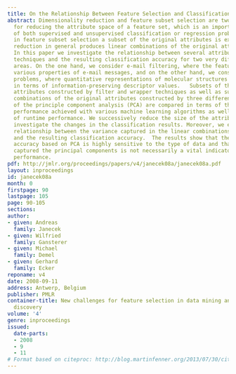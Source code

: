 ```yaml
---
title: On the Relationship Between Feature Selection and Classification Accuracy
abstract: Dimensionality reduction and feature subset selection are two techniques
  for reducing the attribute space of a feature set, which is an important component
  of both supervised and unsupervised classification or regression problems. While
  in feature subset selection a subset of the original attributes is extracted, dimensionality
  reduction in general produces linear combinations of the original attribute set.
  In this paper we investigate the relationship between several attribute space reduction
  techniques and the resulting classification accuracy for two very different application
  areas. On the one hand, we consider e-mail filtering, where the feature space contains
  various properties of e-mail messages, and on the other hand, we consider drug discovery
  problems, where quantitative representations of molecular structures are encoded
  in terms of information-preserving descriptor values.   Subsets of the original
  attributes constructed by filter and wrapper techniques as well as subsets of linear
  combinations of the original attributes constructed by three different variants
  of the principle component analysis (PCA) are compared in terms of the classification
  performance achieved with various machine learning algorithms as well as in terms
  of runtime performance. We successively reduce the size of the attribute sets and
  investigate the changes in the classification results. Moreover, we explore the
  relationship between the variance captured in the linear combinations within PCA
  and the resulting classification accuracy.  The results show that the classification
  accuracy based on PCA is highly sensitive to the type of data and that the variance
  captured the principal components is not necessarily a vital indicator for the classification
  performance.
pdf: http://jmlr.org/proceedings/papers/v4/janecek08a/janecek08a.pdf
layout: inproceedings
id: janecek08a
month: 0
firstpage: 90
lastpage: 105
page: 90-105
sections: 
author:
- given: Andreas
  family: Janecek
- given: Wilfried
  family: Gansterer
- given: Michael
  family: Demel
- given: Gerhard
  family: Ecker
reponame: v4
date: 2008-09-11
address: Antwerp, Belgium
publisher: PMLR
container-title: New challenges for feature selection in data mining and knowledge
  discovery
volume: '4'
genre: inproceedings
issued:
  date-parts:
  - 2008
  - 9
  - 11
# Format based on citeproc: http://blog.martinfenner.org/2013/07/30/citeproc-yaml-for-bibliographies/
---
```

